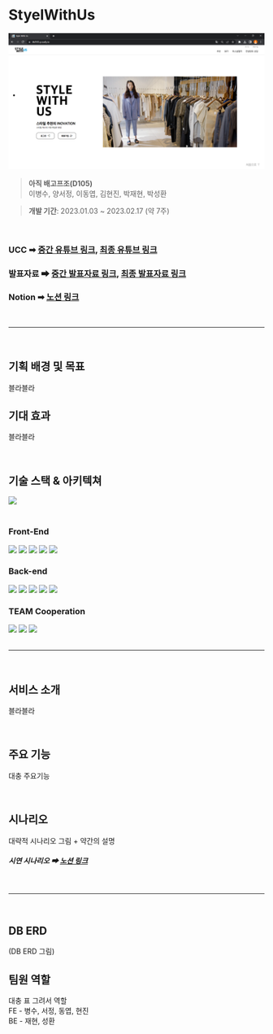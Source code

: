 # StyelWithUs
<img src = "./docs/image/MainPage.png">

> __아직 배고프조(D105)__  
이병수, 양서정, 이동엽, 김현진, 박재현, 박성환

> __개발 기간__: 2023.01.03 ~ 2023.02.17 (약 7주) 

<br>

### UCC ➡ [중간 유튜브 링크](링크), [최종 유튜브 링크](https://www.youtube.com/watch?v=F8I9JapLg4k)
### 발표자료 ➡ [중간 발표자료 링크](/docs/발표자리/D105_중간발표자료.pdf), [최종 발표자료 링크](/docs/발표자리/최종발표.pdf)
### Notion ➡ [노션 링크](https://www.notion.so/D105-a32f3c0d0d6644bbaa9afed10fb68d7f)

<br>

---

<br>

## 기획 배경 및 목표
블라블라

## 기대 효과
블라블라

<br>

## 기술 스택 & 아키텍쳐
<img src = "./docs/image/architecture.png">
<br>
<br>

### Front-End
<div>
	<img src="https://img.shields.io/badge/React-61DAFB?style=flat&logo=React&logoColor=white" />
	<img src="https://img.shields.io/badge/Node.js-339933?style=flat&logo=Node.js&logoColor=white" />
	<img src="https://img.shields.io/badge/Redux-764ABC?style=flat&logo=Redux&logoColor=white" />
    <img src="https://img.shields.io/badge/axios-5A29E4?style=flat&logo=axios&logoColor=white" />
	<img src="https://img.shields.io/badge/ReactRouter-CA4245?style=flat&logo=ReactRouter&logoColor=white" />
</div>

### Back-end
<div>
	<img src="https://img.shields.io/badge/Springboot-6DB33F?style=flat&logo=Springboot&logoColor=white" />
	<img src="https://img.shields.io/badge/JPA-6DB33F?style=flat&logo=JPA&logoColor=white" />
    <img src="https://img.shields.io/badge/hibernate-59666C?style=flat&logo=hibernate&logoColor=white" />
	<img src="https://img.shields.io/badge/jsonwebtokens-000000?style=flat&logo=jsonwebtokens&logoColor=white" />
    <img src="https://img.shields.io/badge/Swagger-85EA2D?style=flat&logo=Swagger&logoColor=white" />
</div>

### TEAM Cooperation
<div>
	<img src="https://img.shields.io/badge/gitlab-FC6D26?style=flat&logo=gitlab&logoColor=white" />
	<img src="https://img.shields.io/badge/jirasoftware-0052CC?style=flat&logo=jirasoftware&logoColor=white" />
    <img src="https://img.shields.io/badge/notion-000000?style=flat&logo=notion&logoColor=white" />
</div>

<br>

---

<br>

## 서비스 소개
블라블라

<br>

## 주요 기능
대충 주요기능

<br>

## 시나리오
대략적 시나리오 그림 + 약간의 설명
##### 시연 시나리오 ➡ [노션 링크](링크)

<br>

---

<br>

## DB ERD
(DB ERD 그림)

## 팀원 역할
대충 표 그려서 역할<br>
FE - 병수, 서정, 동엽, 현진<br>
BE - 재현, 성환<br>
